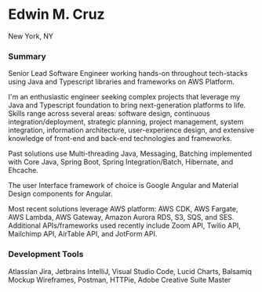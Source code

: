 # Edwin M. Cruz
New York, NY

### Summary
Senior Lead Software Engineer working hands-on throughout tech-stacks using Java and Typescript libraries and frameworks on AWS Platform.

I'm an enthusiastic engineer seeking complex projects that leverage my Java and Typescript foundation to bring next-generation platforms to life. Skills range across several areas: software design, continuous integration/deployment, strategic planning, project management, system integration, information architecture, user-experience design, and extensive knowledge of front-end and back-end technologies and frameworks.

Past solutions use Multi-threading Java, Messaging, Batching implemented with Core Java, Spring Boot, Spring Integration/Batch, Hibernate, and Ehcache.

The user Interface framework of choice is Google Angular and Material Design components for Angular.

Most recent solutions leverage AWS platform: AWS CDK, AWS Fargate, AWS Lambda, AWS Gateway, Amazon Aurora RDS, S3, SQS, and SES. Additional APIs/frameworks used recently include Zoom API, Twilio API, Mailchimp API, AirTable API, and JotForm API.

### Development Tools
Atlassian Jira, Jetbrains IntelliJ, Visual Studio Code, Lucid Charts, Balsamiq Mockup Wireframes, Postman, HTTPie, Adobe Creative Suite Master

